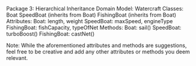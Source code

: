 Package 3: Hierarchical Inheritance
Domain Model: Watercraft
Classes:
Boat
SpeedBoat (inherits from Boat)
FishingBoat (inherits from Boat)
Attributes:
Boat: length, weight
SpeedBoat: maxSpeed, engineType
FishingBoat: fishCapacity, typeOfNet
Methods:
Boat: sail()
SpeedBoat: turboBoost()
FishingBoat: castNet()

Note: While the aforementioned attributes and methods are suggestions, 
feel free to be creative and add any other attributes or methods you deem relevant.

